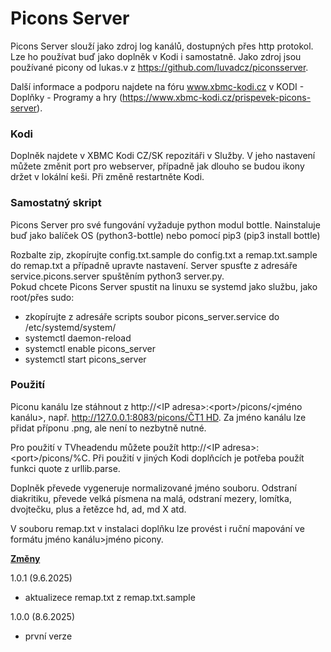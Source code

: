 <h1>Picons Server</h1>

Picons Server slouží jako zdroj log kanálů, dostupných přes http protokol. Lze ho používat buď jako doplněk v Kodi i samostatně. Jako zdroj jsou používané picony od lukas.v z https://github.com/luvadcz/piconsserver.

Další informace a podporu najdete na fóru www.xbmc-kodi.cz v KODI - Doplňky - Programy a hry (https://www.xbmc-kodi.cz/prispevek-picons-server).

<h3>Kodi</h3>

Doplněk najdete v XBMC Kodi CZ/SK repozitáři v Služby. V jeho nastavení můžete změnit port pro webserver, případně jak dlouho se budou ikony držet v lokální keši. Při změně restartněte Kodi.

<h3>Samostatný skript</h3>

Picons Server pro své fungování vyžaduje python modul bottle. Nainstaluje buď jako balíček OS (python3-bottle) nebo pomocí pip3 (pip3 install bottle)

Rozbalte zip, zkopírujte config.txt.sample do config.txt a remap.txt.sample do remap.txt a případně upravte nastavení. Server spusťte z adresáře service.picons.server spuštěním python3 server.py.<br>
Pokud chcete Picons Server spustit na linuxu se systemd jako službu, jako root/přes sudo:
- zkopírujte z adresáře scripts soubor picons_server.service do /etc/systemd/system/
- systemctl daemon-reload
- systemctl enable picons_server
- systemctl start picons_server

<h3>Použití</h3>

Piconu kanálu lze stáhnout z http://&lt;IP adresa&gt;:&lt;port&gt;/picons/&lt;jméno kanálu&gt;, např. http://127.0.0.1:8083/picons/ČT1 HD. Za jméno kanálu lze přidat příponu .png, ale není to nezbytně nutné. 

Pro použití v TVheadendu můžete použít http://&lt;IP adresa&gt;:&lt;port&gt;/picons/%C. Při použití v jiných Kodi doplňcích je potřeba použít funkci quote z urllib.parse.

Doplněk převede vygeneruje normalizované jméno souboru. Odstraní diakritiku, převede velká písmena na malá, odstraní mezery, lomítka, dvojtečku, plus a řetězce hd, ad, md X atd. 

V souboru remap.txt v instalaci doplňku lze provést i ruční mapování ve formátu jméno kanálu&gt;jméno picony.

<b><u>Změny</u></b>

1.0.1 (9.6.2025)
- aktualizece remap.txt z remap.txt.sample

1.0.0 (8.6.2025)
- první verze
